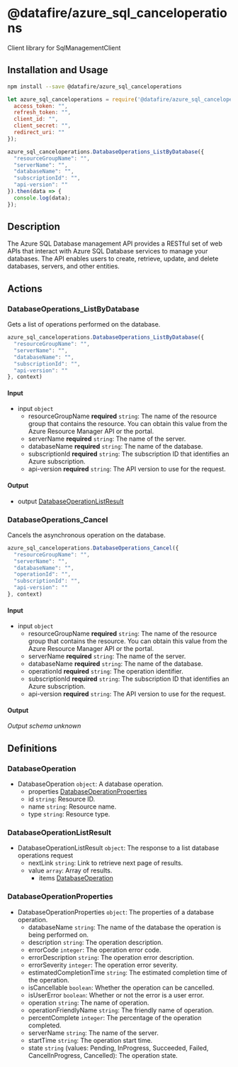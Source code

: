 # @datafire/azure_sql_canceloperations

Client library for SqlManagementClient

## Installation and Usage
```bash
npm install --save @datafire/azure_sql_canceloperations
```
```js
let azure_sql_canceloperations = require('@datafire/azure_sql_canceloperations').create({
  access_token: "",
  refresh_token: "",
  client_id: "",
  client_secret: "",
  redirect_uri: ""
});

azure_sql_canceloperations.DatabaseOperations_ListByDatabase({
  "resourceGroupName": "",
  "serverName": "",
  "databaseName": "",
  "subscriptionId": "",
  "api-version": ""
}).then(data => {
  console.log(data);
});
```

## Description

The Azure SQL Database management API provides a RESTful set of web APIs that interact with Azure SQL Database services to manage your databases. The API enables users to create, retrieve, update, and delete databases, servers, and other entities.

## Actions

### DatabaseOperations_ListByDatabase
Gets a list of operations performed on the database.


```js
azure_sql_canceloperations.DatabaseOperations_ListByDatabase({
  "resourceGroupName": "",
  "serverName": "",
  "databaseName": "",
  "subscriptionId": "",
  "api-version": ""
}, context)
```

#### Input
* input `object`
  * resourceGroupName **required** `string`: The name of the resource group that contains the resource. You can obtain this value from the Azure Resource Manager API or the portal.
  * serverName **required** `string`: The name of the server.
  * databaseName **required** `string`: The name of the database.
  * subscriptionId **required** `string`: The subscription ID that identifies an Azure subscription.
  * api-version **required** `string`: The API version to use for the request.

#### Output
* output [DatabaseOperationListResult](#databaseoperationlistresult)

### DatabaseOperations_Cancel
Cancels the asynchronous operation on the database.


```js
azure_sql_canceloperations.DatabaseOperations_Cancel({
  "resourceGroupName": "",
  "serverName": "",
  "databaseName": "",
  "operationId": "",
  "subscriptionId": "",
  "api-version": ""
}, context)
```

#### Input
* input `object`
  * resourceGroupName **required** `string`: The name of the resource group that contains the resource. You can obtain this value from the Azure Resource Manager API or the portal.
  * serverName **required** `string`: The name of the server.
  * databaseName **required** `string`: The name of the database.
  * operationId **required** `string`: The operation identifier.
  * subscriptionId **required** `string`: The subscription ID that identifies an Azure subscription.
  * api-version **required** `string`: The API version to use for the request.

#### Output
*Output schema unknown*



## Definitions

### DatabaseOperation
* DatabaseOperation `object`: A database operation.
  * properties [DatabaseOperationProperties](#databaseoperationproperties)
  * id `string`: Resource ID.
  * name `string`: Resource name.
  * type `string`: Resource type.

### DatabaseOperationListResult
* DatabaseOperationListResult `object`: The response to a list database operations request
  * nextLink `string`: Link to retrieve next page of results.
  * value `array`: Array of results.
    * items [DatabaseOperation](#databaseoperation)

### DatabaseOperationProperties
* DatabaseOperationProperties `object`: The properties of a database operation.
  * databaseName `string`: The name of the database the operation is being performed on.
  * description `string`: The operation description.
  * errorCode `integer`: The operation error code.
  * errorDescription `string`: The operation error description.
  * errorSeverity `integer`: The operation error severity.
  * estimatedCompletionTime `string`: The estimated completion time of the operation.
  * isCancellable `boolean`: Whether the operation can be cancelled.
  * isUserError `boolean`: Whether or not the error is a user error.
  * operation `string`: The name of operation.
  * operationFriendlyName `string`: The friendly name of operation.
  * percentComplete `integer`: The percentage of the operation completed.
  * serverName `string`: The name of the server.
  * startTime `string`: The operation start time.
  * state `string` (values: Pending, InProgress, Succeeded, Failed, CancelInProgress, Cancelled): The operation state.


